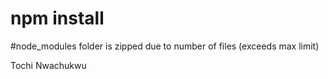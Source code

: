 # npm install

#node_modules folder is zipped due to number of files (exceeds max limit)


Tochi Nwachukwu
